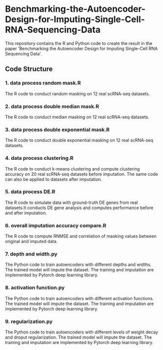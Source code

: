 # Benchmarking-the-Autoencoder-Design-for-Imputing-Single-Cell-RNA-Sequencing-Data

This repository contains the R and Python code to create the result in the paper 'Benchmarking the Autoencoder Design for Imputing Single-Cell RNA Sequencing Data'.

## Code Structure

### 1. data process random mask.R

The R code to conduct random masking on 12 real scRNA-seq datasets.

### 2. data process double median mask.R

The R code to conduct median masking on 12 real scRNA-seq datasets.

### 3. data process double exponential mask.R

The R code to conduct double exponential masking on 12 real scRNA-seq datasets.

### 4. data process clustering.R

The R code to conduct k-means clustering and compute clustering accuracy on 20 real scRNA-seq datasets before imputation. The same code can also be applied to datasets after imputation.

### 5. data process DE.R

The R code to simulate data with ground-truth DE genes from real datasets.It conducts DE gene analysis and computes performance before and after imputation.

### 6. overall imputation accuracy compare.R

The R code to compute RNMSE and correlation of masking values between original and imputed data.

### 7. depth and width.py

The Python code to train autoencoders with different depths and widths. The trained model will impute the dataset. The training and imputation are implemented by Pytorch deep learning library.

### 8. activation function.py

The Python code to train autoencoders with different activation functions. The trained model will impute the dataset. The training and imputation are implemented by Pytorch deep learning library.

### 9. regularization.py

The Python code to train autoencoders with different levels of weight decay and droput regularization. The trained model will impute the dataset. The training and imputation are implemented by Pytorch deep learning library.
